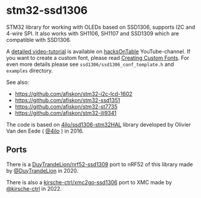 # stm32-ssd1306

STM32 library for working with OLEDs based on SSD1306, supports I2C and 4-wire SPI.
It also works with SH1106, SH1107 and SSD1309 which are compatible with SSD1306.

A [detailed video-tutorial](https://www.youtube.com/watch?v=z1Px6emHIeg) is available on
[hacksOnTable](https://www.youtube.com/channel/UC4gg1OCwn1rjZ8SbRWt7d1g) YouTube-channel.
If you want to create a custom font, please read [Creating Custom Fonts](https://github.com/afiskon/stm32-ssd1306/tree/master/examples/custom-fonts).
For even more details please see `ssd1306/ssd1306_conf_template.h` and `examples` directory.

See also:

* https://github.com/afiskon/stm32-i2c-lcd-1602
* https://github.com/afiskon/stm32-ssd1351
* https://github.com/afiskon/stm32-st7735
* https://github.com/afiskon/stm32-ili9341

The code is based on
[4ilo/ssd1306-stm32HAL](https://github.com/4ilo/ssd1306-stm32HAL) library
developed by Olivier Van den Eede ( [@4ilo](https://github.com/4ilo) ) in 2016.

## Ports

There is a [DuyTrandeLion/nrf52-ssd1309](https://github.com/DuyTrandeLion/nrf52-ssd1309) port to nRF52 of this library made by [@DuyTrandeLion](https://github.com/DuyTrandeLion) in 2020.

There is also a [kirsche-ctrl/xmc2go-ssd1306](https://github.com/kirsche-ctrl/xmc2go-ssd1306) port to XMC made by [@kirsche-ctrl](https://github.com/kirsche-ctrl) in 2022.
